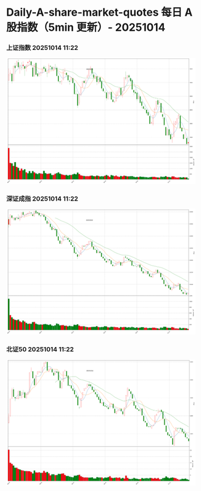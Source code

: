 
# Daily-A-share-market-quotes 每日 A 股指数（5min 更新）- 20251014

### 上证指数 20251014 11:22
![](./fig/2025/10/20251014-sh000001.png)

### 深证成指 20251014 11:22
![](./fig/2025/10/20251014-sz399001.png)

### 北证50 20251014 11:22
![](./fig/2025/10/20251014-bj899050.png)
